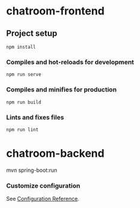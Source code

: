 # chatroom-frontend

## Project setup
```
npm install
```

### Compiles and hot-reloads for development
```
npm run serve
```

### Compiles and minifies for production
```
npm run build
```

### Lints and fixes files
```
npm run lint
```
# chatroom-backend
mvn spring-boot:run

### Customize configuration
See [Configuration Reference](https://cli.vuejs.org/config/).

<!-- 
## 当前聊天室程序功能评估
### 🎯 已实现的核心功能
用户系统

- ✅ 用户注册和登录
- ✅ 用户列表显示
- ✅ 在线状态实时显示
- ✅ 用户身份验证和状态管理
聊天功能

- ✅ 一对一私聊
- ✅ 实时消息推送（WebSocket）
- ✅ 消息历史记录
- ✅ 未读消息提醒（红色徽章）
- ✅ 消息时间戳显示
- ✅ 新消息声音提醒
技术架构

- ✅ 前端：Vue 3 + Vuex + Vue Router
- ✅ 后端：Spring Boot + WebSocket + JPA
- ✅ 数据库：H2（内存数据库）
- ✅ 实时通信：STOMP over WebSocket
- ✅ 跨域配置完善
### 🚀 建议添加的功能
1. 群聊功能完善

- 群组创建和管理界面
- 群成员邀请和移除
- 群聊消息发送（后端已支持）
2. 文件和媒体分享

- 图片上传和显示
- 文件上传和下载
- 表情包支持
3. 用户体验优化

- 用户头像上传和显示
- 个人资料编辑页面
- 消息搜索功能
- 聊天记录导出
4. 高级聊天功能

- 消息撤回
- 消息转发
- @提及功能
- 消息已读状态
5. 系统功能

- 用户黑名单
- 消息加密
- 离线消息推送
- 聊天室主题切换
6. 管理功能

- 管理员面板
- 用户管理
- 聊天记录管理
- 系统监控
### 💡 技术改进建议
数据持久化

- 替换H2为MySQL/PostgreSQL生产数据库
- 添加Redis缓存层
安全性增强

- JWT token认证
- 密码加密存储
- API访问限制
性能优化

- 消息分页加载
- 图片懒加载
- WebSocket连接池优化
部署和运维

- Docker容器化
- 负载均衡配置
- 日志系统完善
当前的聊天室程序已经
   -->